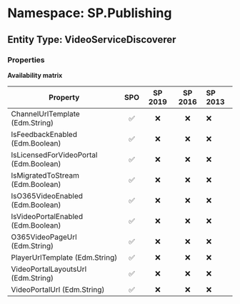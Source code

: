 # Namespace: SP.Publishing

## Entity Type: VideoServiceDiscoverer

### Properties

**Availability matrix**

Property | SPO | SP 2019 | SP 2016 | SP 2013
----------|:---:|:-------:|:-------:|:-------
ChannelUrlTemplate (Edm.String) | ✅ | ❌ | ❌ | ❌
IsFeedbackEnabled (Edm.Boolean) | ✅ | ❌ | ❌ | ❌
IsLicensedForVideoPortal (Edm.Boolean) | ✅ | ❌ | ❌ | ❌
IsMigratedToStream (Edm.Boolean) | ✅ | ❌ | ❌ | ❌
IsO365VideoEnabled (Edm.Boolean) | ✅ | ❌ | ❌ | ❌
IsVideoPortalEnabled (Edm.Boolean) | ✅ | ❌ | ❌ | ❌
O365VideoPageUrl (Edm.String) | ✅ | ❌ | ❌ | ❌
PlayerUrlTemplate (Edm.String) | ✅ | ❌ | ❌ | ❌
VideoPortalLayoutsUrl (Edm.String) | ✅ | ❌ | ❌ | ❌
VideoPortalUrl (Edm.String) | ✅ | ❌ | ❌ | ❌

